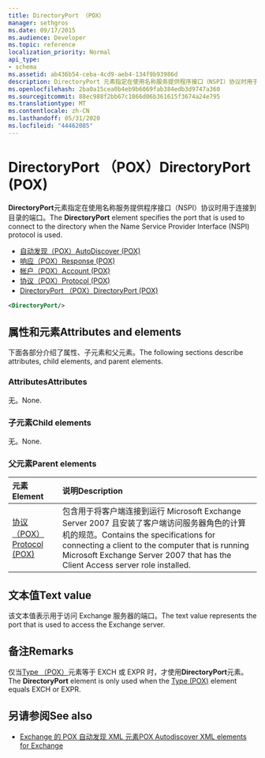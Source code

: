 ```yaml
---
title: DirectoryPort （POX）
manager: sethgros
ms.date: 09/17/2015
ms.audience: Developer
ms.topic: reference
localization_priority: Normal
api_type:
- schema
ms.assetid: ab436b54-ceba-4cd9-aeb4-134f9b93986d
description: DirectoryPort 元素指定在使用名称服务提供程序接口（NSPI）协议时用于连接到目录的端口。
ms.openlocfilehash: 2ba0a15cea0b4eb9b6069fab384edb3d9747a360
ms.sourcegitcommit: 88ec988f2bb67c1866d06b361615f3674a24e795
ms.translationtype: MT
ms.contentlocale: zh-CN
ms.lasthandoff: 05/31/2020
ms.locfileid: "44462085"
---
```

# <a name="directoryport-pox"></a><span data-ttu-id="30630-103">DirectoryPort （POX）</span><span class="sxs-lookup"><span data-stu-id="30630-103">DirectoryPort (POX)</span></span>

<span data-ttu-id="30630-104">**DirectoryPort**元素指定在使用名称服务提供程序接口（NSPI）协议时用于连接到目录的端口。</span><span class="sxs-lookup"><span data-stu-id="30630-104">The **DirectoryPort** element specifies the port that is used to connect to the directory when the Name Service Provider Interface (NSPI) protocol is used.</span></span> 
  
- [<span data-ttu-id="30630-105">自动发现（POX）</span><span class="sxs-lookup"><span data-stu-id="30630-105">AutoDiscover (POX)</span></span>](autodiscover-pox.md) 
- [<span data-ttu-id="30630-106">响应（POX）</span><span class="sxs-lookup"><span data-stu-id="30630-106">Response (POX)</span></span>](response-pox.md)  
- [<span data-ttu-id="30630-107">帐户（POX）</span><span class="sxs-lookup"><span data-stu-id="30630-107">Account (POX)</span></span>](account-pox.md)  
- [<span data-ttu-id="30630-108">协议（POX）</span><span class="sxs-lookup"><span data-stu-id="30630-108">Protocol (POX)</span></span>](protocol-pox.md)  
- [<span data-ttu-id="30630-109">DirectoryPort （POX）</span><span class="sxs-lookup"><span data-stu-id="30630-109">DirectoryPort (POX)</span></span>](directoryport-pox.md)
  
```xml
<DirectoryPort/>
```

## <a name="attributes-and-elements"></a><span data-ttu-id="30630-110">属性和元素</span><span class="sxs-lookup"><span data-stu-id="30630-110">Attributes and elements</span></span>

<span data-ttu-id="30630-111">下面各部分介绍了属性、子元素和父元素。</span><span class="sxs-lookup"><span data-stu-id="30630-111">The following sections describe attributes, child elements, and parent elements.</span></span>
  
### <a name="attributes"></a><span data-ttu-id="30630-112">Attributes</span><span class="sxs-lookup"><span data-stu-id="30630-112">Attributes</span></span>

<span data-ttu-id="30630-113">无。</span><span class="sxs-lookup"><span data-stu-id="30630-113">None.</span></span>
  
### <a name="child-elements"></a><span data-ttu-id="30630-114">子元素</span><span class="sxs-lookup"><span data-stu-id="30630-114">Child elements</span></span>

<span data-ttu-id="30630-115">无。</span><span class="sxs-lookup"><span data-stu-id="30630-115">None.</span></span>
  
### <a name="parent-elements"></a><span data-ttu-id="30630-116">父元素</span><span class="sxs-lookup"><span data-stu-id="30630-116">Parent elements</span></span>

|<span data-ttu-id="30630-117">**元素**</span><span class="sxs-lookup"><span data-stu-id="30630-117">**Element**</span></span>|<span data-ttu-id="30630-118">**说明**</span><span class="sxs-lookup"><span data-stu-id="30630-118">**Description**</span></span>|
|:-----|:-----|
|[<span data-ttu-id="30630-119">协议（POX）</span><span class="sxs-lookup"><span data-stu-id="30630-119">Protocol (POX)</span></span>](protocol-pox.md) <br/> |<span data-ttu-id="30630-120">包含用于将客户端连接到运行 Microsoft Exchange Server 2007 且安装了客户端访问服务器角色的计算机的规范。</span><span class="sxs-lookup"><span data-stu-id="30630-120">Contains the specifications for connecting a client to the computer that is running Microsoft Exchange Server 2007 that has the Client Access server role installed.</span></span>  <br/> |
   
## <a name="text-value"></a><span data-ttu-id="30630-121">文本值</span><span class="sxs-lookup"><span data-stu-id="30630-121">Text value</span></span>

<span data-ttu-id="30630-122">该文本值表示用于访问 Exchange 服务器的端口。</span><span class="sxs-lookup"><span data-stu-id="30630-122">The text value represents the port that is used to access the Exchange server.</span></span>
  
## <a name="remarks"></a><span data-ttu-id="30630-123">备注</span><span class="sxs-lookup"><span data-stu-id="30630-123">Remarks</span></span>

<span data-ttu-id="30630-124">仅当[Type （POX）](type-pox.md)元素等于 EXCH 或 EXPR 时，才使用**DirectoryPort**元素。</span><span class="sxs-lookup"><span data-stu-id="30630-124">The **DirectoryPort** element is only used when the [Type (POX)](type-pox.md) element equals EXCH or EXPR.</span></span> 
  
## <a name="see-also"></a><span data-ttu-id="30630-125">另请参阅</span><span class="sxs-lookup"><span data-stu-id="30630-125">See also</span></span>

- [<span data-ttu-id="30630-126">Exchange 的 POX 自动发现 XML 元素</span><span class="sxs-lookup"><span data-stu-id="30630-126">POX Autodiscover XML elements for Exchange</span></span>](pox-autodiscover-xml-elements-for-exchange.md)

